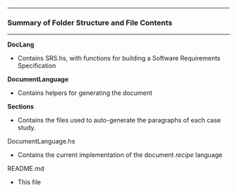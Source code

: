 --------------------------------------------------
### Summary of Folder Structure and File Contents
--------------------------------------------------

**DocLang**
  - Contains SRS.hs, with functions for building a Software Requirements Specification

**DocumentLanguage**
  - Contains helpers for generating the document

**Sections**
  - Contains the files used to auto-generate the paragraphs of each case study.

DocumentLanguage.hs
  - Contains the current implementation of the document *recipe* language

README.md
  - This file

